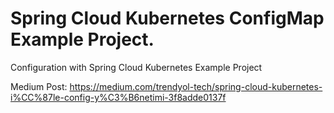 # Spring Cloud Kubernetes ConfigMap Example Project.
Configuration with Spring Cloud Kubernetes Example Project

Medium Post:  https://medium.com/trendyol-tech/spring-cloud-kubernetes-i%CC%87le-config-y%C3%B6netimi-3f8adde0137f
